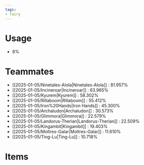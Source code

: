 ```yaml
---
tags:
- fairy
---
```

# Usage
- 8%
# Teammates
- [[2025-01-05/Ninetales-Alola|Ninetales-Alola]] : 81.957%
- [[2025-01-05/Incineroar|Incineroar]] : 63.965%
- [[2025-01-05/Kyurem|Kyurem]] : 58.302%
- [[2025-01-05/Rillaboom|Rillaboom]] : 55.412%
- [[2025-01-05/Iron%20Hands|Iron Hands]] : 45.300%
- [[2025-01-05/Archaludon|Archaludon]] : 30.573%
- [[2025-01-05/Glimmora|Glimmora]] : 22.579%
- [[2025-01-05/Landorus-Therian|Landorus-Therian]] : 22.509%
- [[2025-01-05/Kingambit|Kingambit]] : 19.403%
- [[2025-01-05/Moltres-Galar|Moltres-Galar]] : 11.610%
- [[2025-01-05/Ting-Lu|Ting-Lu]] : 10.718%
# Items